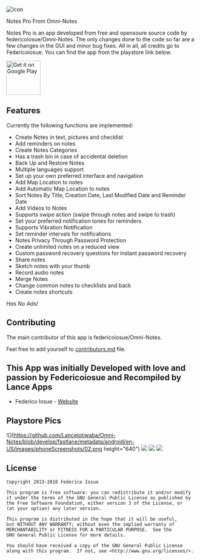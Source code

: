  ![icon](assets/icon.png)

Notes Pro From Omni-Notes

Notes Pro is an app developed from free and opensoure source code by federicoiosue/Omni-Notes. The only changes done to the code so far are a few changes in the GUI and minor bug fixes. All in all, all credits go to Federicoiosue. You can find the app from the playstore link below.

<a href="https://https://play.google.com/store/apps/details?id=com.lancenotes.app" target="_blank">
<img src="https://play.google.com/intl/en_us/badges/images/generic/en-play-badge.png" alt="Get it on Google Play" height="90"/></a>

## Features

Currently the following functions are implemented:

* Create Notes in text, pictures and checklist 
* Add reminders on notes
* Create Notes Categories 
* Has a trash bin in case of accidental deletion 
* Back Up and Restore Notes 
* Multiple languages support
* Set up your own preferred interface and navigation 
* Add Map Location to notes
* Add Automatic Map Location to notes
* Sort Notes By Title, Creation Date, Last Modified Date and Reminder Date
* Add Videos to Notes 
* Supports swipe action (swipe through notes and swipe to trash) 
* Set your preferred notification tones for reminders
* Supports Vibration Notification
* Set reminder intervals for notifications
* Notes Privacy Through Password Protection
* Create unlimited notes on a reduced view
* Custom password recovery questions for instant password recovery 
* Share notes
* Sketch notes with your thumb
* Record audio notes
* Merge Notes
* Change common notes to checklists and back
* Create notes shortcuts

*Has No Ads*/

## Contributing

The main contributor of this app is federicoiosue/Omni-Notes.

Feel free to add yourself to [contributors.md](https://github.com/federicoiosue/Omni-Notes/blob/develop/contributors.md) file.

## This App was initially Developed with love and passion by Federicoiosue and Recompiled by Lance Apps


* Federico Iosue - [Website](https://federico.iosue.it)

## Playstore Pics

![](https://github.com/Lancelotiwaba/Omni-Notes/blob/develop/fastlane/metadata/android/en-US/images/phoneScreenshots/02.png height="640")
![](https://github.com/Lancelotiwaba/Omni-Notes/blob/develop/fastlane/metadata/android/en-US/images/phoneScreenshots/03.png)
![](https://github.com/Lancelotiwaba/Omni-Notes/blob/develop/fastlane/metadata/android/en-US/images/phoneScreenshots/04.png)
![](https://github.com/Lancelotiwaba/Omni-Notes/blob/develop/fastlane/metadata/android/en-US/images/phoneScreenshots/05.png)

## License


    Copyright 2013-2018 Federico Iosue
    
    This program is free software: you can redistribute it and/or modify
    it under the terms of the GNU General Public License as published by
    the Free Software Foundation, either version 3 of the License, or
    (at your option) any later version.
    
    This program is distributed in the hope that it will be useful,
    but WITHOUT ANY WARRANTY; without even the implied warranty of
    MERCHANTABILITY or FITNESS FOR A PARTICULAR PURPOSE.  See the
    GNU General Public License for more details.
    
    You should have received a copy of the GNU General Public License
    along with this program.  If not, see <http://www.gnu.org/licenses/>.


